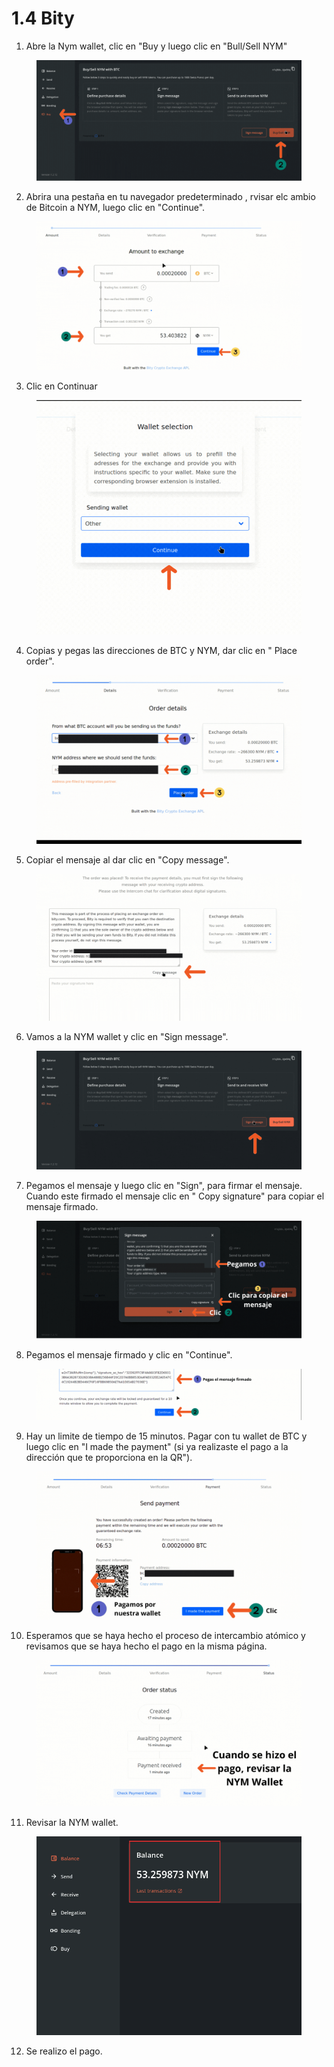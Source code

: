 # 1.4 Bity

1. Abre la Nym wallet,  clic en "Buy y luego clic en "Bull/Sell NYM"

<figure><img src="../.gitbook/assets/Diseño sin título (11).gif" alt=""><figcaption></figcaption></figure>

2. Abrira una pestaña en tu navegador predeterminado , rvisar elc ambio de Bitcoin a NYM, luego clic en "Continue".

<figure><img src="../.gitbook/assets/Diseño sin título (12).gif" alt=""><figcaption></figcaption></figure>

3. Clic en Continuar

<figure><img src="../.gitbook/assets/us sa.gif" alt=""><figcaption></figcaption></figure>

4. Copias y pegas las direcciones de BTC y NYM, dar clic en " Place order".

<figure><img src="../.gitbook/assets/Diseño sin título (13).gif" alt=""><figcaption></figcaption></figure>

5. Copiar el mensaje al dar clic en "Copy message".

<figure><img src="../.gitbook/assets/Diseño sin título (14).gif" alt=""><figcaption></figcaption></figure>

6. Vamos a la NYM wallet y clic en "Sign message".

<figure><img src="../.gitbook/assets/Diseño sin título (15).gif" alt=""><figcaption></figcaption></figure>

7. Pegamos el mensaje y luego clic en "Sign", para firmar el mensaje. Cuando este firmado el mensaje clic en " Copy signature" para copiar el mensaje firmado.

<figure><img src="../.gitbook/assets/Pegamos (1).gif" alt=""><figcaption></figcaption></figure>

8. Pegamos el mensaje firmado y clic en "Continue".

<figure><img src="../.gitbook/assets/Pegas el mensaje firmado.gif" alt=""><figcaption></figcaption></figure>

9. Hay un limite de tiempo de 15 minutos. Pagar con tu wallet de BTC y luego clic en "I made the payment" (si ya realizaste el pago a la dirección que te proporciona en la QR").

<figure><img src="../.gitbook/assets/Pagamos por nuestra wallet.gif" alt=""><figcaption></figcaption></figure>

10. Esperamos que se haya hecho el proceso de intercambio atómico y revisamos que se haya hecho el pago en la misma página.

<figure><img src="../.gitbook/assets/Cuando se hizo el pago revisar la NYM Wallet.gif" alt=""><figcaption></figcaption></figure>

11. Revisar la NYM wallet.

<figure><img src="../.gitbook/assets/Diseño sin título (1).png" alt=""><figcaption></figcaption></figure>

12. Se realizo el pago.

